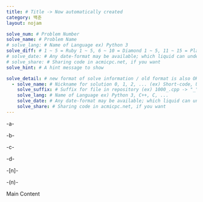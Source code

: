 ```yaml
---
title: # Title -> Now automatically created
category: 백준
layout: nojam

solve_num: # Problem Number
solve_name: # Problem Name
# solve_lang: # Name of Language ex) Python 3
solve_diff: # 1 ~ 5 = Ruby 1 ~ 5, 6 ~ 10 = Diamond 1 ~ 5, 11 ~ 15 = Platinum 1 ~ 5, ... , 26 ~ 30 = Bronze 1 ~ 5, Other: Unrated
# solve_date: # Any date-format may be available; which liquid can understand
# solve_share: # Sharing code in acmicpc.net, if you want
solve_hint: # A hint message to show

solve_detail: # new format of solve information / old format is also OK
  - solve_name: # Nickname for solution 0, 1, 2, ... (ex) Short-code, Used Dijkstra)
    solve_suffix: # Suffix for file in repository (ex) 1000_.cpp -> "_", 5622_short.py -> "_short")
    solve_lang: # Name of Language ex) Python 3, C++, C, ...
    solve_date: # Any date-format may be available; which liquid can undestand
    solve_share: # Sharing code in acmicpc.net, if you want
---
```


-a- <!-- Replaced to <h4>문제 설명</h4> -->

-b- <!-- Replaced to <h4>입력</h4> -->

-c- <!-- Replaced to <h4>출력</h4> -->

-d- <!-- Replaced to <h4>풀이</h4> -->

-[n]- <!-- Replaced to <h4>다른 풀이 n</h4> -->

-(n)- <!-- Replaced to <h4>다른 풀이(n)</h4> -->

Main Content
